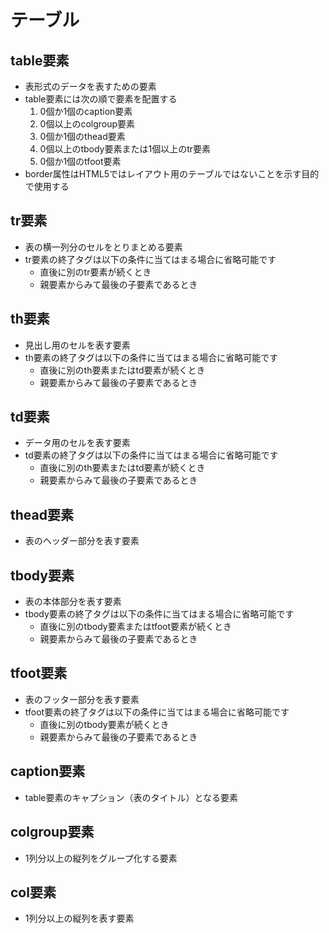 # テーブル

## table要素

- 表形式のデータを表すための要素
- table要素には次の順で要素を配置する
    1. 0個か1個のcaption要素
    2. 0個以上のcolgroup要素
    3. 0個か1個のthead要素
    4. 0個以上のtbody要素または1個以上のtr要素
    5. 0個か1個のtfoot要素
- border属性はHTML5ではレイアウト用のテーブルではないことを示す目的で使用する

## tr要素

- 表の横一列分のセルをとりまとめる要素
- tr要素の終了タグは以下の条件に当てはまる場合に省略可能です
    - 直後に別のtr要素が続くとき
    - 親要素からみて最後の子要素であるとき

## th要素

- 見出し用のセルを表す要素
- th要素の終了タグは以下の条件に当てはまる場合に省略可能です
    - 直後に別のth要素またはtd要素が続くとき
    - 親要素からみて最後の子要素であるとき

## td要素

- データ用のセルを表す要素
- td要素の終了タグは以下の条件に当てはまる場合に省略可能です
    - 直後に別のth要素またはtd要素が続くとき
    - 親要素からみて最後の子要素であるとき

## thead要素

- 表のヘッダー部分を表す要素

## tbody要素

- 表の本体部分を表す要素
- tbody要素の終了タグは以下の条件に当てはまる場合に省略可能です
    - 直後に別のtbody要素またはtfoot要素が続くとき
    - 親要素からみて最後の子要素であるとき

## tfoot要素

- 表のフッター部分を表す要素
- tfoot要素の終了タグは以下の条件に当てはまる場合に省略可能です
    - 直後に別のtbody要素が続くとき
    - 親要素からみて最後の子要素であるとき

## caption要素

- table要素のキャプション（表のタイトル）となる要素

## colgroup要素

- 1列分以上の縦列をグループ化する要素

## col要素

- 1列分以上の縦列を表す要素

